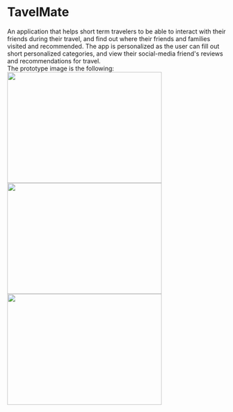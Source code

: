 # TavelMate
An application that helps short term travelers to be able to interact with their friends during their travel,
and find out where their friends and families visited and recommended. The app is personalized as the user can fill out short personalized categories, and view their social-media friend's reviews and recommendations for travel. <br />
The prototype image is the following: <br />
<img src ="https://github.com/dmsqls0427k/TripTap/blob/master/pictures/0.jpg" width = "355" height = "255">
<img src ="https://github.com/dmsqls0427k/TripTap/blob/master/pictures/1.jpg" width = "355" height = "255">
<img src ="https://github.com/dmsqls0427k/TripTap/blob/master/pictures/3.png" width = "355" height = "255">
